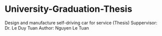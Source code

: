 # University-Graduation-Thesis

Design and manufacture self-driving car for service (Thesis)
Suppervisor: Dr. Le Duy Tuan
Author: Nguyen Le Tuan
